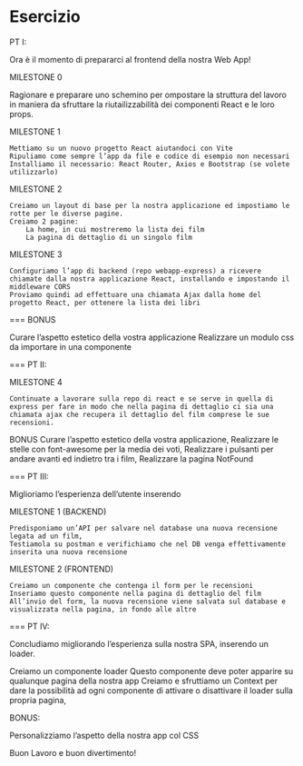 Esercizio
===
PT I:

Ora è il momento di prepararci al frontend della nostra Web App!
 
MILESTONE 0 
 
 
Ragionare e preparare uno schemino per ompostare la struttura del lavoro in maniera da sfruttare la riutailizzabilità dei componenti React e le loro props.

MILESTONE 1

	Mettiamo su un nuovo progetto React aiutandoci con Vite
	Ripuliamo come sempre l’app da file e codice di esempio non necessari
	Installiamo il necessario: React Router, Axios e Bootstrap (se volete utilizzarlo)

MILESTONE 2

	Creiamo un layout di base per la nostra applicazione ed impostiamo le rotte per le diverse pagine.
	Creiamo 2 pagine:
		La home, in cui mostreremo la lista dei film
		La pagina di dettaglio di un singolo film


MILESTONE 3

	Configuriamo l’app di backend (repo webapp-express) a ricevere chiamate dalla nostra applicazione React, installando e impostando il middleware CORS
	Proviamo quindi ad effettuare una chiamata Ajax dalla home del progetto React, per ottenere la lista dei libri

===
BONUS

Curare l’aspetto estetico della vostra applicazione
Realizzare un modulo css da importare in una componente

===
PT II:

MILESTONE 4

	Continuate a lavorare sulla repo di react e se serve in quella di express per fare in modo che nella pagina di dettaglio ci sia una chiamata ajax che recupera il dettaglio del film comprese le sue recensioni.

BONUS 
	Curare l’aspetto estetico della vostra applicazione,
	Realizzare le stelle con font-awesome per la media dei voti,
	Realizzare i pulsanti per andare avanti ed indietro tra i film,
	Realizzare la pagina NotFound

===
PT III:

Miglioriamo l’esperienza dell’utente inserendo 
 
 MILESTONE 1 (BACKEND)
 
	Predisponiamo un’API per salvare nel database una nuova recensione legata ad un film,
	Testiamola su postman e verifichiamo che nel DB venga effettivamente inserita una nuova recensione

MILESTONE 2 (FRONTEND)

	Creiamo un componente che contenga il form per le recensioni
	Inseriamo questo componente nella pagina di dettaglio del film
	All’invio del form, la nuova recensione viene salvata sul database e visualizzata nella pagina, in fondo alle altre

===
PT IV:


Concludiamo migliorando l’esperienza sulla nostra SPA, inserendo un loader.

  Creiamo un componente loader
  Questo componente deve poter apparire su qualunque pagina della nostra app
  Creiamo e sfruttiamo un Context per dare la possibilità ad ogni componente di attivare o disattivare il loader sulla propria pagina,

BONUS:

  Personalizziamo l’aspetto della nostra app col CSS

Buon Lavoro e buon divertimento!